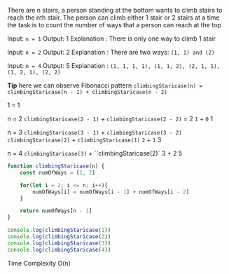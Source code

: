 There are n stairs, a person standing at the bottom wants to climb stairs to reach the nth stair.
The person can climb either 1 stair or 2 stairs at a time
the task is to count the number of ways that a person can reach at the top

Input: `n = 1`
Output: 1
Explanation : There is only one way to climb 1 stair

Input: `n = 2`
Output: 2
Explanation : There are two ways: `(1, 1) and (2)`

Input: `n = 4`
Output: 5
Explanation : `(1, 1, 1, 1), (1, 1, 2), (2, 1, 1), (1, 2, 1), (2, 2)`

**Tip**
here we can observe Fibonacci pattern
`climbingStaricase(n) = climbingStaricase(n - 1) + climbingStaricase(n - 2)`

1 = 1

n = 2
`climbingStaricase(2 - 1)` + `climbingStaricase(2 - 2)` = 2
`1` + `0`
1

n = 3
`climbingStaricase(3 - 1)` + `climbingStaricase(3 - 2)`
`climbingStaricase(2)` + `climbingStaricase(1)`
`2` + `1`
3

n = 4
`climbingStaricase(3)` + ``climbingStaricase(2)`
3 + 2
5

```js
function climbingStaricase(n) {
    const numOfWays = [1, 2]

    for(let i = 2; i <= n; i++){
        numOfWays[i] = numOfWays[i - 1] + numOfWays[i - 2]
    }

    return numOfWays[n - 1]
}

console.log(climbingStaricase(1))
console.log(climbingStaricase(2))
console.log(climbingStaricase(3))
console.log(climbingStaricase(4))
```

Time Complexity
O(n)

